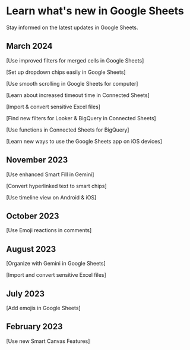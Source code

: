 # Learn what's new in Google Sheets

Stay informed on the latest updates in Google Sheets.

## March 2024

[Use improved filters for merged cells in Google Sheets]

[Set up dropdown chips easily in Google Sheets]

[Use smooth scrolling in Google Sheets for computer]

[Learn about increased timeout time in Connected Sheets]

[Import & convert sensitive Excel files]

[Find new filters for Looker & BigQuery in Connected Sheets]

[Use functions in Connected Sheets for BigQuery]

[Learn new ways to use the Google Sheets app on iOS devices]

## November 2023

[Use enhanced Smart Fill in Gemini]

[Convert hyperlinked text to smart chips]

[Use timeline view on Android & iOS]

## October 2023

[Use Emoji reactions in comments]

## August 2023

[Organize with Gemini in Google Sheets]

[Import and convert sensitive Excel files]

## July 2023

[Add emojis in Google Sheets]

## February 2023

[Use new Smart Canvas Features]
